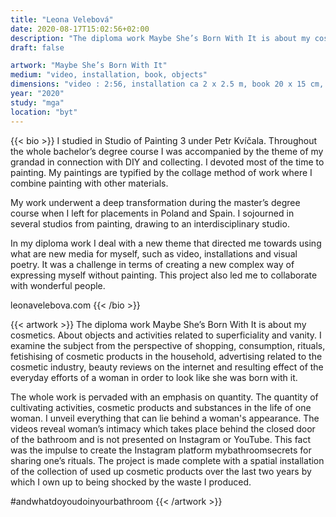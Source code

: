 ```yaml
---
title: "Leona Velebová"
date: 2020-08-17T15:02:56+02:00
description: "The diploma work Maybe She’s Born With It is about my cosmetics. About objects and activities related to superficiality and vanity."
draft: false

artwork: "Maybe She’s Born With It"
medium: "video, installation, book, objects"
dimensions: "video : 2:56, installation ca 2 x 2.5 m, book 20 x 15 cm, Object: One Night Kit - 20 x 30 cm, Travel Kit - 20 x 20 cm"
year: "2020"
study: "mga"
location: "byt"
---
```


{{< bio >}}
I studied in Studio of Painting 3 under Petr Kvíčala. Throughout the whole bachelor’s degree course I was accompanied by the theme of my grandad in connection with DIY and collecting. I devoted most of the time to painting. My paintings are typified by the collage method of work where I combine painting with other materials. 

My work underwent a deep transformation during the master’s degree course when I left for placements in Poland and Spain. I sojourned in several studios from painting, drawing to an interdisciplinary studio. 

In my diploma work I deal with a new theme that directed me towards using what are new media for myself, such as video, installations and visual poetry. It was a challenge in terms of creating a new complex way of expressing myself without painting. This project also led me to collaborate with wonderful people. 

leonavelebova.com
{{< /bio >}}


{{< artwork >}}
The diploma work Maybe She’s Born With It is about my cosmetics. About objects and activities related to superficiality and vanity. I examine the subject from the perspective of shopping, consumption, rituals, fetishising of cosmetic products in the household, advertising related to the cosmetic industry, beauty reviews on the internet and resulting effect of the everyday efforts of a woman in order to look like she was born with it.

The whole work is pervaded with an emphasis on quantity. The quantity of cultivating activities, cosmetic products and substances in the life of one woman. I unveil everything that can lie behind a woman's appearance. The videos reveal woman’s intimacy which takes place behind the closed door of the bathroom and is not presented on Instagram or YouTube. This fact was the impulse to create the Instagram platform mybathroomsecrets for sharing one’s rituals. The project is made complete with a spatial installation of the collection of used up cosmetic products over the last two years by which I own up to being shocked by the waste I produced.

#andwhatdoyoudoinyourbathroom
{{< /artwork >}}
